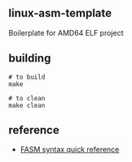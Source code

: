 ## linux-asm-template
Boilerplate for AMD64 ELF project

## building

```
# to build
make

# to clean 
make clean
```

## reference

- [FASM syntax quick reference](https://en.wikibooks.org/wiki/X86_Assembly/FASM_Syntax)

